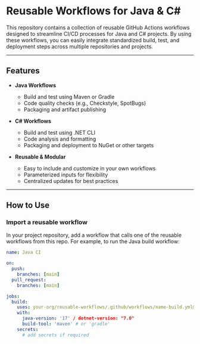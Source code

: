 # Reusable Workflows for Java & C#

This repository contains a collection of reusable GitHub Actions workflows designed to streamline CI/CD processes for Java and C# projects. By using these workflows, you can easily integrate standardized build, test, and deployment steps across multiple repositories and projects.

---

## Features

- **Java Workflows**  
  - Build and test using Maven or Gradle  
  - Code quality checks (e.g., Checkstyle, SpotBugs)  
  - Packaging and artifact publishing  

- **C# Workflows**  
  - Build and test using .NET CLI  
  - Code analysis and formatting  
  - Packaging and deployment to NuGet or other targets  

- **Reusable & Modular**  
  - Easy to include and customize in your own workflows  
  - Parameterized inputs for flexibility  
  - Centralized updates for best practices  

---

## How to Use

### Import a reusable workflow

In your project repository, add a workflow that calls one of the reusable workflows from this repo. For example, to run the Java build workflow:

```yaml
name: Java CI

on:
  push:
    branches: [main]
  pull_request:
    branches: [main]

jobs:
  build:
    uses: your-org/reusable-workflows/.github/workflows/name-build.yml@main
    with:
      java-version: '17' / dotnet-version: "7.0"
      build-tool: 'maven' # or 'gradle'
    secrets:
      # add secrets if required
